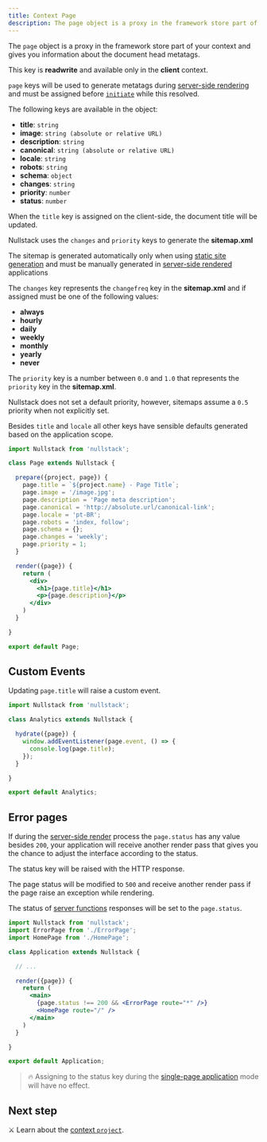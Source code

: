 ```yaml
---
title: Context Page
description: The page object is a proxy in the framework store part of your context and gives you information about the document head metatags
---
```


The `page` object is a proxy in the framework store part of your context and gives you information about the document head metatags.

This key is **readwrite** and available only in the **client** context.

`page` keys will be used to generate metatags during [server-side rendering](/server-side-rendering) and must be assigned before [`initiate`](/full-stack-lifecycle) while this resolved.

The following keys are available in the object:

- **title**: `string`
- **image**: `string (absolute or relative URL)`
- **description**: `string`
- **canonical**: `string (absolute or relative URL)`
- **locale**: `string`
- **robots**: `string`
- **schema**: `object`
- **changes**: `string`
- **priority**: `number`
- **status**: `number`

When the `title` key is assigned on the client-side, the document title will be updated.

Nullstack uses the `changes` and `priority` keys to generate the **sitemap.xml**

The sitemap is generated automatically only when using [static site generation](/static-site-generation) and must be manually generated in [server-side rendered](/server-side-rendering) applications

The `changes` key represents the `changefreq` key in the **sitemap.xml** and if assigned must be one of the following values:

- **always**
- **hourly**
- **daily**
- **weekly**
- **monthly**
- **yearly**
- **never**

The `priority` key is a number between `0.0` and `1.0` that represents the `priority` key in the **sitemap.xml**.

Nullstack does not set a default priority, however, sitemaps assume a `0.5` priority when not explicitly set.

Besides `title` and `locale` all other keys have sensible defaults generated based on the application scope.

```jsx
import Nullstack from 'nullstack';

class Page extends Nullstack {

  prepare({project, page}) {
    page.title = `${project.name} - Page Title`;
    page.image = '/image.jpg';
    page.description = 'Page meta description';
    page.canonical = 'http://absolute.url/canonical-link';
    page.locale = 'pt-BR';
    page.robots = 'index, follow';
    page.schema = {};
    page.changes = 'weekly';
    page.priority = 1;
  }

  render({page}) {
    return (
      <div>
        <h1>{page.title}</h1>
        <p>{page.description}</p>
      </div>
    )
  }

}

export default Page;
```

## Custom Events

Updating `page.title` will raise a custom event.

```jsx
import Nullstack from 'nullstack';

class Analytics extends Nullstack {

  hydrate({page}) {
    window.addEventListener(page.event, () => {
      console.log(page.title);
    });
  }

}

export default Analytics;
```

## Error pages

If during the [server-side render](/server-side-rendering) process the `page.status` has any value besides `200`, your application will receive another render pass that gives you the chance to adjust the interface according to the status.

The status key will be raised with the HTTP response.

The page status will be modified to `500` and receive another render pass if the page raise an exception while rendering.

The status of [server functions](/server-functions) responses will be set to the `page.status`.

```jsx
import Nullstack from 'nullstack';
import ErrorPage from './ErrorPage';
import HomePage from './HomePage';

class Application extends Nullstack {

  // ...

  render({page}) {
    return (
      <main>
        {page.status !== 200 && <ErrorPage route="*" />}
        <HomePage route="/" />
      </main>
    )
  }

}

export default Application;
```

> 🔥 Assigning to the status key during the [single-page application](/full-stack-lifecycle) mode will have no effect.

## Next step

⚔ Learn about the [context `project`](/context-project).